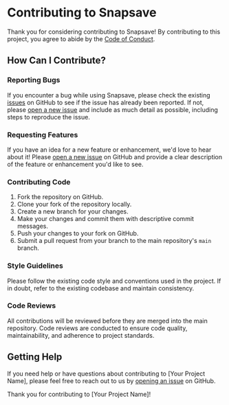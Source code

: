 # Contributing to Snapsave

Thank you for considering contributing to Snapsave! By contributing to this project, you agree to abide by the [Code of Conduct](CODE_OF_CONDUCT.md).

## How Can I Contribute?

### Reporting Bugs

If you encounter a bug while using Snapsave, please check the existing [issues](https://github.com/torrenarno/) on GitHub to see if the issue has already been reported. If not, please [open a new issue](https://github.com/torrenarno) and include as much detail as possible, including steps to reproduce the issue.

### Requesting Features

If you have an idea for a new feature or enhancement, we'd love to hear about it! Please [open a new issue](https://github.com/torrenarno) on GitHub and provide a clear description of the feature or enhancement you'd like to see.

### Contributing Code

1. Fork the repository on GitHub.
2. Clone your fork of the repository locally.
3. Create a new branch for your changes.
4. Make your changes and commit them with descriptive commit messages.
5. Push your changes to your fork on GitHub.
6. Submit a pull request from your branch to the main repository's `main` branch.

### Style Guidelines

Please follow the existing code style and conventions used in the project. If in doubt, refer to the existing codebase and maintain consistency.

### Code Reviews

All contributions will be reviewed before they are merged into the main repository. Code reviews are conducted to ensure code quality, maintainability, and adherence to project standards.

## Getting Help

If you need help or have questions about contributing to [Your Project Name], please feel free to reach out to us by [opening an issue](https://github.com/yourusername/your-project/issues/new) on GitHub.

Thank you for contributing to [Your Project Name]!
